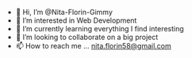 - 👋 Hi, I’m @Nita-Florin-Gimmy
- 👀 I’m interested in Web Development
- 🌱 I’m currently learning everything I find interesting
- 💞️ I’m looking to collaborate on a big project
- 📫 How to reach me ... nita.florin58@gmail.com

<!---
Nita-Florin-Gimmy/Nita-Florin-Gimmy is a ✨ special ✨ repository because its `README.md` (this file) appears on your GitHub profile.
You can click the Preview link to take a look at your changes.
--->
